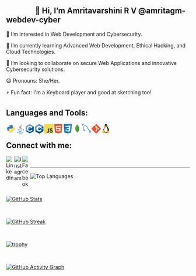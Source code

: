 ## &nbsp;  &nbsp;  &nbsp;  &nbsp;  &nbsp; &nbsp;  &nbsp;  &nbsp;    👋 Hi, I’m Amritavarshini R V @amritagm-webdev-cyber                                                                                                                                                                                    

👀 I’m interested in Web Development and Cybersecurity.                                                                                                                                                                         

🌱 I’m currently learning Advanced Web Development, Ethical Hacking, and Cloud Technologies.                                                                                                                            

💞️ I’m looking to collaborate on secure Web Applications and innovative Cybersecurity solutions.                                                                                                                                               

😄 Pronouns: She/Her.                                                                                                                                                                                                   

⚡ Fun fact: I'm a Keyboard player and good at sketching too!

## Languages and Tools:
[<img align="left" alt="Python" width="26px" src="https://raw.githubusercontent.com/devicons/devicon/master/icons/python/python-original.svg" />](https://python.org)
[<img align="left" alt="Java" width="26px" src="https://raw.githubusercontent.com/devicons/devicon/master/icons/java/java-original.svg" />](https://www.java.com)
[<img align="left" alt="C" width="26px" src="https://raw.githubusercontent.com/devicons/devicon/master/icons/c/c-original.svg" />](https://en.wikipedia.org/wiki/C_(programming_language))
[<img align="left" alt="C++" width="26px" src="https://raw.githubusercontent.com/devicons/devicon/master/icons/cplusplus/cplusplus-original.svg" />](https://cplusplus.com)
[<img align="left" alt="JavaScript" width="26px" src="https://raw.githubusercontent.com/devicons/devicon/master/icons/javascript/javascript-original.svg" />](https://developer.mozilla.org/en-US/docs/Web/JavaScript)
[<img align="left" alt="HTML5" width="26px" src="https://raw.githubusercontent.com/devicons/devicon/master/icons/html5/html5-original.svg" />](https://developer.mozilla.org/en-US/docs/Web/Guide/HTML/HTML5)
[<img align="left" alt="CSS3" width="26px" src="https://raw.githubusercontent.com/devicons/devicon/master/icons/css3/css3-original.svg" />](https://developer.mozilla.org/en-US/docs/Web/CSS)
[<img align="left" alt="MongoDB" width="26px" src="https://raw.githubusercontent.com/devicons/devicon/master/icons/mongodb/mongodb-original.svg" />](https://www.mongodb.com/)
[<img align="left" alt="MySQL" width="26px" src="https://raw.githubusercontent.com/devicons/devicon/master/icons/mysql/mysql-original.svg" />](https://www.mysql.com)
[<img align="left" alt="Git" width="26px" src="https://raw.githubusercontent.com/devicons/devicon/master/icons/git/git-original.svg" />](https://git-scm.com)
[<img align="left" alt="Linux" width="26px" src="https://raw.githubusercontent.com/devicons/devicon/master/icons/linux/linux-original.svg" />](https://www.linux.org)


<br/>


## Connect with me:
[<img align="left" alt="LinkedIn" width="22px" src="https://upload.wikimedia.org/wikipedia/commons/c/ca/LinkedIn_logo_initials.png" />](https://www.linkedin.com/in/amritavarshini-r-v-8015a42ba/)
[<img align="left" alt="Instagram" width="22px" src="https://upload.wikimedia.org/wikipedia/commons/a/a5/Instagram_icon.png" />](https://www.instagram.com/muruga666666/)
[<img align="left" alt="Facebook" width="22px" src="https://upload.wikimedia.org/wikipedia/commons/5/51/Facebook_f_logo_%282019%29.svg" />](https://www.facebook.com/profile.php?id=61561610520287&mibextid=ZbWKwL)


<br/>
<hr/>


![Top Languages](https://github-readme-stats.vercel.app/api/top-langs/?username=amritagm-webdev-cyber&layout=compact)  


<br/>

[![GitHub Stats](https://github-readme-stats.vercel.app/api?username=amritagm-webdev-cyber&show_icons=true&theme=merco)](https://github.com/amritagm-webdev-cyber)


<br/>



[![GitHub Streak](https://streak-stats.demolab.com/?user=amritagm-webdev-cyber&theme=merco)](https://git.io/streak-stats)

<br/>

[![trophy](https://github-profile-trophy.vercel.app/?username=amritagm-webdev-cyber)](https://github.com/ryo-ma/github-profile-trophy)

<br/>

[![GitHub Activity Graph](https://github-readme-activity-graph.vercel.app/graph?username=amritagm-webdev-cyber&theme=dracula)](https://github.com/amritagm-webdev-cyber)




